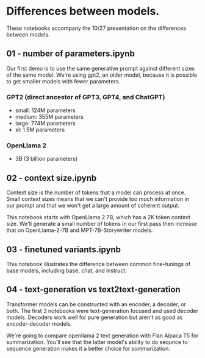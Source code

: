 # Differences between models.

These notebooks accompany the 10/27 presentation on the differences between models.

## 01 - number of parameters.ipynb

Our first demo is to use the same generative prompt against different sizes of the same model. We're using gpt2, an older model, because it is possible to get smaller models with fewer parameters.

### GPT2 (direct ancestor of GPT3, GPT4, and ChatGPT)
* small: 124M parameters
* medium: 355M parameters
* large: 774M parameters
* xl: 1.5M parameters

### OpenLlama 2
* 3B (3 billion parameters)

## 02 - context size.ipynb
Context size is the number of tokens that a model can process at once. Small context sizes means that we can't provide too much information in our prompt and that we won't get a large amount of coherent output.

This notebook starts with OpenLlama 2 7B, which has a 2K token context size. We'll generate a small number of tokens in our first pass then increase that on OpenLlama-2-7B and MPT-7B-Storywriter models.

## 03 - finetuned variants.ipynb
This notebook illustrates the difference between common fine-tunings of base models, including base, chat, and instruct.

## 04 - text-generation vs text2text-generation
Transformer models can be constructed with an encoder, a decoder, or both. The first 3 notebooks were text-generation focused and used decoder models. Decoders work well for pure generation but aren't as good as encoder-decoder models.

We're going to compare openllama 2 text generation with Flan Alpaca T5 for summarization. You'll see that the latter model's ability to do sequnce to sequence generation makes it a better choice for summarization.


